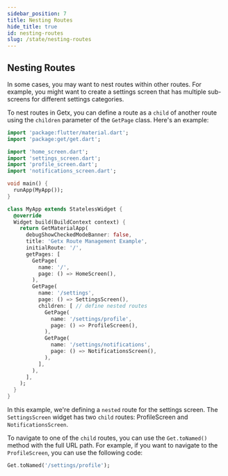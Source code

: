 ```yaml
---
sidebar_position: 7
title: Nesting Routes
hide_title: true
id: nesting-routes
slug: /state/nesting-routes
---
```


## Nesting Routes
In some cases, you may want to nest routes within other routes. For example, you might want to create a settings screen that has multiple sub-screens for different settings categories.

To nest routes in Getx, you can define a route as a `child` of another route using the `children` parameter of the `GetPage` class. Here's an example:

```dart 
import 'package:flutter/material.dart';
import 'package:get/get.dart';

import 'home_screen.dart';
import 'settings_screen.dart';
import 'profile_screen.dart';
import 'notifications_screen.dart';

void main() {
  runApp(MyApp());
}

class MyApp extends StatelessWidget {
  @override
  Widget build(BuildContext context) {
    return GetMaterialApp(
      debugShowCheckedModeBanner: false,
      title: 'Getx Route Management Example',
      initialRoute: '/',
      getPages: [
        GetPage(
          name: '/',
          page: () => HomeScreen(),
        ),
        GetPage( 
          name: '/settings',
          page: () => SettingsScreen(),
          children: [ // define nested routes
            GetPage(
              name: '/settings/profile',
              page: () => ProfileScreen(),
            ),
            GetPage(
              name: '/settings/notifications',
              page: () => NotificationsScreen(),
            ),
          ],
        ),
      ],
    );
  }
}
```

In this example, we're defining a `nested` route for the settings screen. The `SettingsScreen` widget has two `child` routes: ProfileScreen and `NotificationsScreen`.

To navigate to one of the `child` routes, you can use the `Get.toNamed()` method with the full URL path. For example, if you want to navigate to the `ProfileScreen`, you can use the following code:

```dart
Get.toNamed('/settings/profile');
```